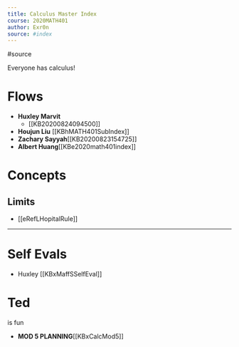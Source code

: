 ```yaml
---
title: Calculus Master Index
course: 2020MATH401
author: Exr0n
source: #index
---
```


#source

Everyone has calculus!
# Flows

- **Huxley Marvit**
    - [[KB20200824094500]]
- **Houjun Liu** [[KBhMATH401SubIndex]]
- **Zachary Sayyah**[[KB20200823154725]]
- **Albert Huang**[[KBe2020math401index]]

# Concepts

## Limits
- [[eRefLHopitalRule]]

---

# Self Evals 

- Huxley [[KBxMaffSSelfEval]]

# Ted
is fun


- **MOD 5 PLANNING**[[KBxCalcMod5]]
